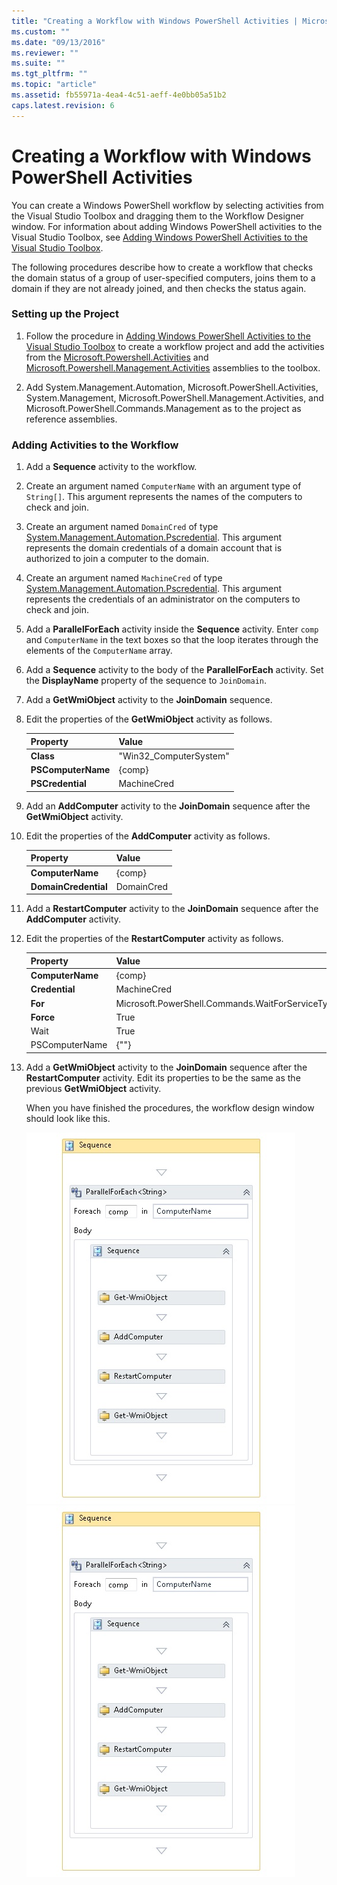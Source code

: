 ```yaml
---
title: "Creating a Workflow with Windows PowerShell Activities | Microsoft Docs"
ms.custom: ""
ms.date: "09/13/2016"
ms.reviewer: ""
ms.suite: ""
ms.tgt_pltfrm: ""
ms.topic: "article"
ms.assetid: fb55971a-4ea4-4c51-aeff-4e0bb05a51b2
caps.latest.revision: 6
---
```

# Creating a Workflow with Windows PowerShell Activities

You can create a Windows PowerShell workflow by selecting activities from the Visual Studio Toolbox and dragging them to the Workflow Designer window. For information about adding Windows PowerShell activities to the Visual Studio Toolbox, see [Adding Windows PowerShell Activities to the Visual Studio Toolbox](./adding-windows-powershell-activities-to-the-visual-studio-toolbox.md).

The following procedures describe how to create a workflow that checks the domain status of a group of user-specified computers, joins them to a domain if they are not already joined, and then checks the status again.

### Setting up the Project

1. Follow the procedure in [Adding Windows PowerShell Activities to the Visual Studio Toolbox](./adding-windows-powershell-activities-to-the-visual-studio-toolbox.md) to create a workflow project and add the activities from the [Microsoft.Powershell.Activities](/dotnet/api/Microsoft.PowerShell.Activities) and [Microsoft.Powershell.Management.Activities](/dotnet/api/Microsoft.PowerShell.Management.Activities) assemblies to the toolbox.

2. Add System.Management.Automation, Microsoft.PowerShell.Activities, System.Management, Microsoft.PowerShell.Management.Activities, and Microsoft.PowerShell.Commands.Management as to the project as reference assemblies.

### Adding Activities to the Workflow

1. Add a **Sequence** activity to the workflow.

2. Create an argument named `ComputerName` with an argument type of `String[]`. This argument represents the names of the computers to check and join.

3. Create an argument named `DomainCred` of type [System.Management.Automation.Pscredential](/dotnet/api/System.Management.Automation.PSCredential). This argument represents the domain credentials of a domain account that is authorized to join a computer to the domain.

4. Create an argument named `MachineCred` of type [System.Management.Automation.Pscredential](/dotnet/api/System.Management.Automation.PSCredential). This argument represents the credentials of an administrator on the computers to check and join.

5. Add a **ParallelForEach** activity inside the **Sequence** activity. Enter `comp` and `ComputerName` in the text boxes so that the loop iterates through the elements of the `ComputerName` array.

6. Add a **Sequence** activity to the body of the **ParallelForEach** activity. Set the **DisplayName** property of the sequence to `JoinDomain`.

7. Add a **GetWmiObject** activity to the **JoinDomain** sequence.

8. Edit the properties of the **GetWmiObject** activity as follows.

   |Property|Value|
   |--------------|-----------|
   |**Class**|"Win32_ComputerSystem"|
   |**PSComputerName**|{comp}|
   |**PSCredential**|MachineCred|

9. Add an **AddComputer** activity to the **JoinDomain** sequence after the **GetWmiObject** activity.

10. Edit the properties of the **AddComputer** activity as follows.

    |Property|Value|
    |--------------|-----------|
    |**ComputerName**|{comp}|
    |**DomainCredential**|DomainCred|

11. Add a **RestartComputer** activity to the **JoinDomain** sequence after the **AddComputer** activity.

12. Edit the properties of the **RestartComputer** activity as follows.

    |Property|Value|
    |--------------|-----------|
    |**ComputerName**|{comp}|
    |**Credential**|MachineCred|
    |**For**|Microsoft.PowerShell.Commands.WaitForServiceTypes.PowerShell|
    |**Force**|True|
    |Wait|True|
    |PSComputerName|{""}|

13. Add a **GetWmiObject** activity to the **JoinDomain** sequence after the **RestartComputer** activity. Edit its properties to be the same as the previous **GetWmiObject** activity.

    When you have finished the procedures, the workflow design window should look like this.

    ![JoinDomain XAML in Workflow designer](../media/joindomainworkflow.png)
    ![JoinDomain XAML in Workflow designer](../media/joindomainworkflow.png "JoinDomainWorkflow")